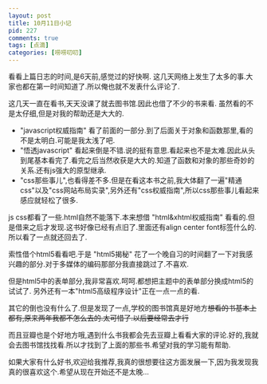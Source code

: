 ```yaml
--- 
layout: post
title: 10月11日小记
pid: 227
comments: true
tags: [点滴]
categories: [唠唠叨叨]
---
```

看看上篇日志的时间,是6天前,感觉过的好快啊.
这几天网络上发生了太多的事.大家也都在第一时间知道了.所以俺也就不发表什么评论了.

这几天一直在看书,天天没课了就去图书馆.因此也借了不少的书来看.
虽然看的不是太仔细,但是对我的帮助还是大大的.

- "javascript权威指南" 看了前面的一部分.到了后面关于对象和函数那里,看的不是太明白.可能是我太浅了吧.
- "悟透javascript" 看起来倒是不错.说的挺有意思.看起来也不是太难.因此从头到尾基本看完了.看完之后当然收获是大大的.知道了函数和对象的那些奇妙的关系.还有js强大的原型继承.
- "css那些事儿",也看得差不多.但是在看这本书之前,我大体翻了一遍"精通css"以及"css网站布局实录",另外还有"css权威指南",所以css那些事儿看起来感应就轻松了很多.

js css都看了一些.html自然不能落下.本来想借 "html&xhtml权威指南" 看看的.但是借来之后才发现.这书好像已经有点旧了.里面还有align center font标签什么的.所以看了一点就还回去了.

索性借个html5看看吧.于是 "html5揭秘" 花了一个晚自习的时间翻了一下对我感兴趣的部分.对于多媒体的编码那部分我直接跳过了.不喜欢.

但是html5中的表单部分,我非常喜欢.呵呵.都想把主题中的表单部分换成html5的试试了.
另外还有一本"html5高级程序设计"正在一点一点的看.

其它的倒也没有什么了.但是发现了一点,学校的图书馆真是好地方~~想看的书基本上都有,原来两年我都不怎么去的.太可惜了.以后要经常去才行~~

而且豆瓣也是个好地方哦,遇到什么书我都会先去豆瓣上看看大家的评论.好的,我就会去图书馆找找看.所以才找到了上面的那些书.希望对我的学习能有帮助.

如果大家有什么好书,欢迎给我推荐,我真的很想要往这方面发展一下,因为我发现我真的很喜欢这个.希望从现在开始还不是太晚...
